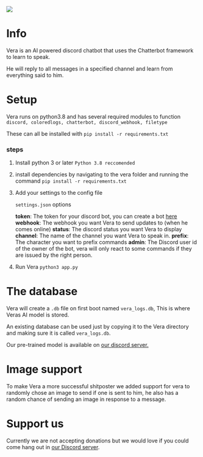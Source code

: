 ![](https://cdn.discordapp.com/attachments/699596234104504450/700653694865113098/banner.png)
# Info

Vera is an AI powered discord chatbot that uses the Chatterbot framework to learn to speak.

He will reply to all messages in a specified channel and learn from everything said to him.

# Setup

Vera runs on python3.8 and has several required modules to function `discord, coloredlogs, chatterbot, discord_webhook, filetype`

These can all be installed with `pip install -r requirements.txt`

### steps

 1. Install python 3 or later `Python 3.8 reccomended`
 2. install dependencies by navigating to the vera folder and running the command `pip install -r requirements.txt`
 3. Add your settings to the config file

	 `settings.json` options

	**token**: The token for your discord bot, you can create a bot [here](https://discord.com/developers/applications)
	**webhook**: The webhook you want Vera to send updates to (when he comes online)
	**status**: The discord status you want Vera to display
	**channel**: The name of the channel you want Vera to speak in.
	**prefix**: The character you want to prefix commands
	**admin**: The Discord user id of the owner of the bot, vera will only react to some commands if they are issued by the right person.

4. Run Vera `python3 app.py`

# The database

Vera will create a `.db` file on first boot named `vera_logs.db`, This is where Veras AI model is stored.

An existing database can be used just by copying it to the Vera directory and making sure it is called `vera_logs.db`.

Our pre-trained model is available on [our discord server.](https://discord.gg/jeXnXqH)

# Image support

To make Vera a more successful shitposter we added support for vera to randomly chose an image to send if one is sent to him, he also has a random chance of sending an image in response to a message.

# Support us

Currently we are not accepting donations but we would love if you could come hang out in [our Discord server](https://discord.com/invite/AJkQAUm).
